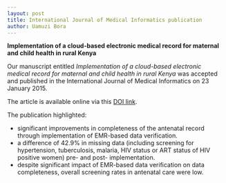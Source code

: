```yaml
---
layout: post
title: International Journal of Medical Informatics publication
author: Uamuzi Bora
---
```


**Implementation of a cloud-based electronic medical record for maternal and child health in rural Kenya**

Our manuscript entitled _Implementation of a cloud-based electronic medical record for maternal and child health in rural Kenya_ was accepted and published in the International Journal of Medical Informatics on 23 January 2015. 

The article is available online via this [DOI link](http://dx.doi.org/10.1016/j.ijmedinf.2015.01.005).

The publication highlighted:
+ significant improvements in completeness of the antenatal record through implementation of EMR-based data verification. 
+ a difference of 42.9% in missing data (including screening for hypertension, tuberculosis, malaria, HIV status or ART status of HIV positive women) pre- and post- implementation. 
+ despite significant impact of EMR-based data verification on data completeness, overall screening rates in antenatal care were low.
